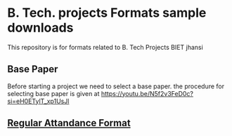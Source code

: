 # B. Tech. projects Formats sample downloads 
This repository is for formats related to B. Tech Projects BIET jhansi
## Base Paper
Before starting a project we need to select a base paper. the procedure for selecting base paper is given at
https://youtu.be/N5f2v3FeD0c?si=eH0ETylT_xp1UsJl

## [Regular Attandance Format](https://bietjhsacin-my.sharepoint.com/:b:/g/personal/akd_bietjhs_ac_in/Ef0QTl0-8c9FvZn-H80XISQBrobkaEkYk9ISo2oA4TA63g?e=ZepXRz)

